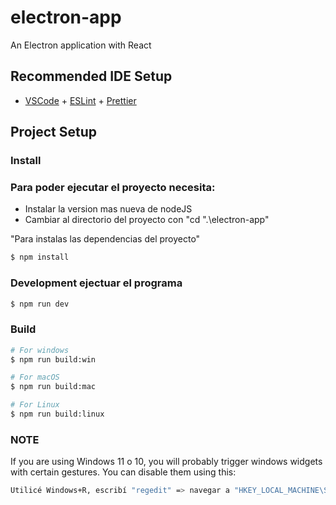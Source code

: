 # electron-app

An Electron application with React

## Recommended IDE Setup

- [VSCode](https://code.visualstudio.com/) + [ESLint](https://marketplace.visualstudio.com/items?itemName=dbaeumer.vscode-eslint) + [Prettier](https://marketplace.visualstudio.com/items?itemName=esbenp.prettier-vscode)

## Project Setup

### Install

### Para poder ejecutar el proyecto necesita:

- Instalar la version mas nueva de nodeJS
- Cambiar al directorio del proyecto con "cd ".\electron-app\"

"Para instalas las dependencias del proyecto"
```bash
$ npm install
```

### Development ejectuar el programa

```bash
$ npm run dev
```

### Build

```bash
# For windows
$ npm run build:win

# For macOS
$ npm run build:mac

# For Linux
$ npm run build:linux
```

### NOTE

If you are using Windows 11 o 10, you will probably trigger windows widgets with certain gestures.
You can disable them using this:

```bash
Utilicé Windows+R, escribí "regedit" => navegar a "HKEY_LOCAL_MACHINE\SOFTWARE\Microsoft\PolicyManager\default\LockDown\AllowEdgeSwipe" => cambiar 'valor' a '0' = > reinicie el dispositivo y no más deslizamientos de borde.
```
